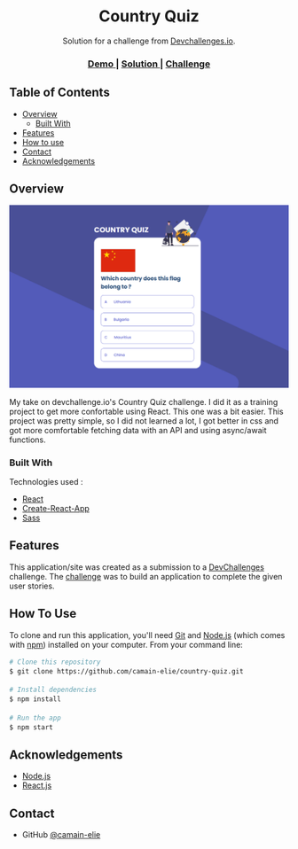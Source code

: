 <h1 align="center">Country Quiz</h1>

<div align="center">
   Solution for a challenge from  <a href="http://devchallenges.io" target="_blank">Devchallenges.io</a>.
</div>

<div align="center">
  <h3>
    <a href="https://camain-elie.github.io/country-quiz/" target="_blank">
      Demo
    </a>
    <span> | </span>
    <a href="https://github.com/camain-elie/country-quiz">
      Solution
    </a>
    <span> | </span>
    <a href="https://devchallenges.io/challenges/Bu3G2irnaXmfwQ8sZkw8">
      Challenge
    </a>
  </h3>
</div>

<!-- TABLE OF CONTENTS -->

## Table of Contents

- [Overview](#overview)
  - [Built With](#built-with)
- [Features](#features)
- [How to use](#how-to-use)
- [Contact](#contact)
- [Acknowledgements](#acknowledgements)

<!-- OVERVIEW -->

## Overview

![screenshot](./public/project-overview.png)

My take on devchallenge.io's Country Quiz challenge. I did it as a training project to get more confortable using React. This one was a bit easier. This project was pretty simple, so I did not learned a lot, I got better in css and got more comfortable fetching data with an API and using async/await functions.

### Built With

<!-- This section should list any major frameworks that you built your project using. Here are a few examples.-->
Technologies used :
- [React](https://reactjs.org/)
- [Create-React-App](https://create-react-app.dev/)
- [Sass](https://sass-lang.com/)

## Features

<!-- List the features of your application or follow the template. Don't share the figma file here :) -->

This application/site was created as a submission to a [DevChallenges](https://devchallenges.io/challenges) challenge. The [challenge](https://devchallenges.io/challenges/Bu3G2irnaXmfwQ8sZkw8) was to build an application to complete the given user stories.

## How To Use

<!-- Example:  -->

To clone and run this application, you'll need [Git](https://git-scm.com) and [Node.js](https://nodejs.org/en/download/) (which comes with [npm](http://npmjs.com)) installed on your computer. From your command line:

```bash
# Clone this repository
$ git clone https://github.com/camain-elie/country-quiz.git

# Install dependencies
$ npm install

# Run the app
$ npm start
```

## Acknowledgements

<!-- This section should list any articles or add-ons/plugins that helps you to complete the project. This is optional but it will help you in the future. For exmpale -->

- [Node.js](https://nodejs.org/)
- [React.js](https://fr.reactjs.org/)

## Contact

- GitHub [@camain-elie](https://github.com/camain-elie)
